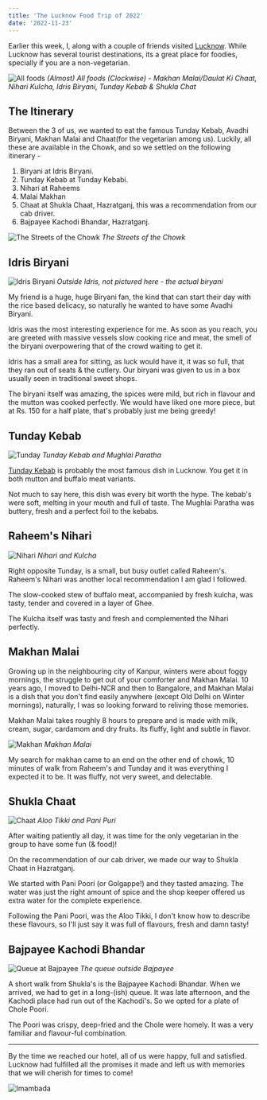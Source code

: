 ```yaml
---
title: 'The Lucknow Food Trip of 2022'
date: '2022-11-23'
---
```


Earlier this week, I, along with a couple of friends visited [Lucknow](https://www.tripadvisor.in/Tourism-g297684-Lucknow_Lucknow_District_Uttar_Pradesh-Vacations.html). While Lucknow has several tourist destinations, its a great place for foodies, specially if you are a non-vegetarian.

![All foods](hero.jpg)
<em class="img-caption">(Almost) All foods (Clockwise) - Makhan Malai/Daulat Ki Chaat, Nihari Kulcha, Idris Biryani, Tunday Kebab & Shukla Chat</em>

## The Itinerary

Between the 3 of us, we wanted to eat the famous Tunday Kebab, Avadhi Biryani, Makhan Malai and Chaat(for the vegetarian among us). Luckily, all these are available in the Chowk, and so we settled on the following itinerary -

1. Biryani at Idris Biryani.
2. Tunday Kebab at Tunday Kebabi.
3. Nihari at Raheems
4. Malai Makhan
5. Chaat at Shukla Chaat, Hazratganj, this was a recommendation from our cab driver.
6. Bajpayee Kachodi Bhandar, Hazratganj.

![The Streets of the Chowk](chowk.jpg)
<em class="img-caption">The Streets of the Chowk</em>

## Idris Biryani

![Idris Biryani](idris.jpg)
<em class="img-caption">Outside Idris, not pictured here - the actual biryani</em>

My friend is a huge, huge Biryani fan, the kind that can start their day with the rice based delicacy, so naturally he wanted to have some Avadhi Biryani.

Idris was the most interesting experience for me. As soon as you reach, you are greeted with massive vessels slow cooking rice and meat, the smell of the biryani overpowering that of the crowd waiting to get it.

Idris has a small area for sitting, as luck would have it, it was so full, that they ran out of seats & the cutlery. Our biryani was given to us in a box usually seen in traditional sweet shops.

The biryani itself was amazing, the spices were mild, but rich in flavour and the mutton was cooked perfectly. We would have liked one more piece, but at Rs. 150 for a half plate, that's probably just me being greedy!

## Tunday Kebab

![Tunday](tunday.jpg)
<em class="img-caption">Tunday Kebab and Mughlai Paratha</em>

[Tunday Kebab](https://en.wikipedia.org/wiki/Tunde_ke_kabab) is probably the most famous dish in Lucknow. You get it in both mutton and buffalo meat variants.

Not much to say here, this dish was every bit worth the hype. The kebab's were soft, melting in your mouth and full of taste. The Mughlai Paratha was buttery, fresh and a perfect foil to the kebabs.

## Raheem's Nihari

![Nihari](nihari.jpg)
<em class="img-caption">Nihari and Kulcha</em>

Right opposite Tunday, is a small, but busy outlet called Raheem's. Raheem's Nihari was another local recommendation I am glad I followed.

The slow-cooked stew of buffalo meat, accompanied by fresh kulcha, was tasty, tender and covered in a layer of Ghee.

The Kulcha itself was tasty and fresh and complemented the Nihari perfectly.

## Makhan Malai

Growing up in the neighbouring city of Kanpur, winters were about foggy mornings, the struggle to get out of your comforter and Makhan Malai.
10 years ago, I moved to Delhi-NCR and then to Bangalore, and Makhan Malai is a dish that you don't find easily anywhere (except Old Delhi on Winter mornings), naturally, I was so looking forward to reliving those memories.

Makhan Malai takes roughly 8 hours to prepare and is made with milk, cream, sugar, cardamom and dry fruits. Its fluffy, light and subtle in flavor.

![Makhan](makhan.jpg)
<em class="img-caption">Makhan Malai</em>

My search for makhan came to an end on the other end of chowk, 10 minutes of walk from Raheem's and Tunday and it was everything I expected it to be. It was fluffy, not very sweet, and delectable.

## Shukla Chaat

![Chaat](chaat.jpg)
<em class="img-caption">Aloo Tikki and Pani Puri</em>

After waiting patiently all day, it was time for the only vegetarian in the group to have some fun (& food)!

On the recommendation of our cab driver, we made our way to Shukla Chaat in Hazratganj.

We started with Pani Poori (or Golgappe!) and they tasted amazing. The water was just the right amount of spice and the shop keeper offered us extra water for the complete experience.

Following the Pani Poori, was the Aloo Tikki, I don't know how to describe these flavours, so I'll just say it was full of flavours, fresh and damn tasty!

## Bajpayee Kachodi Bhandar

![Queue at Bajpayee](bajpai.jpg)
<em class="img-caption">The queue outside Bajpayee</em>

A short walk from Shukla's is the Bajpayee Kachodi Bhandar. When we arrived, we had to get in a long-(ish) queue. It was late afternoon, and the Kachodi place had run out of the Kachodi's. So we opted for a plate of Chole Poori.

The Poori was crispy, deep-fried and the Chole were homely. It was a very familiar and flavour-ful combination.

---

By the time we reached our hotel, all of us were happy, full and satisfied. Lucknow had fulfilled all the promises it made and left us with memories that we will cherish for times to come!

![Imambada](imambada.jpg)
